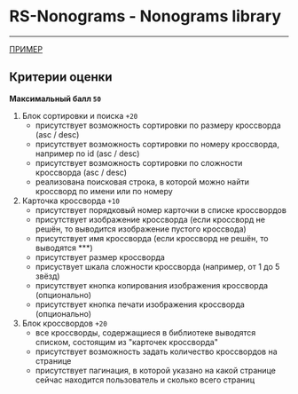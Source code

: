 # RS-Nonograms - Nonograms library

---

[ПРИМЕР](https://www.nonograms.ru/nonograms)

## Критерии оценки

**Максимальный балл `50`**

1. Блок сортировки и поиска `+20`
   - присутствует возможность сортировки по размеру кроссворда (asc / desc)
   - присутствует возможность сортировки по номеру кроссворда, например по id (asc / desc)
   - присутствует возможность сортировки по сложности кроссворда (asc / desc)
   - реализована поисковая строка, в которой можно найти кроссворд по имени или по номеру
2. Карточка кроссворда `+10`
   - присутствует порядковый номер карточки в списке кроссвордов
   - присутствует изображение кроссворда (если кроссворд не решён, то выводится изображение пустого кроссвода)
   - присутствует имя кроссворда (если кроссворд не решён, то выводятся ***)
   - присутствует размер кроссворда
   - присуствует шкала сложности кроссворда (например, от 1 до 5 звёзд)
   - присутствует кнопка копирования изображения кроссворда (опционально)
   - присутствует кнопка печати изображения кроссворда (опционально)
3. Блок кроссвордов `+20`
   - все кроссворды, содержащиеся в библиотеке выводятся списком, состоящим из "карточек кроссворда"
   - присутствует возможность задать количество кроссвордов на странице
   - присутствует пагинация, в которой указано на какой странице сейчас находится пользователь и сколько всего страниц